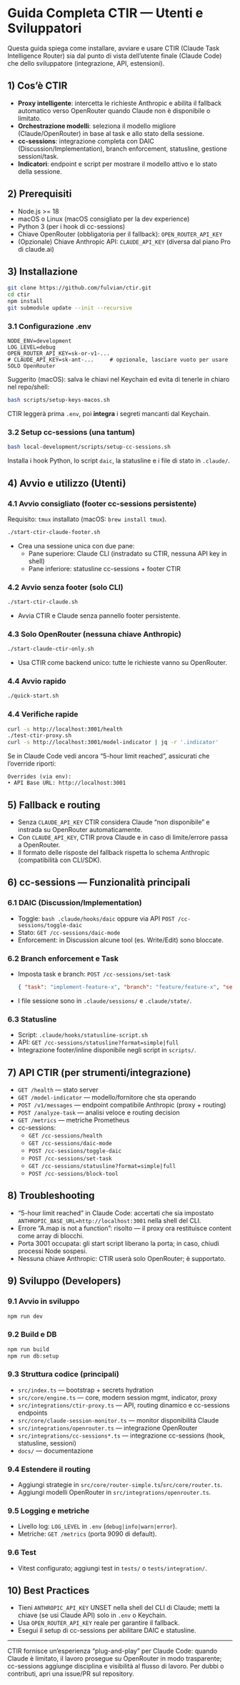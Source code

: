 # Guida Completa CTIR — Utenti e Sviluppatori

Questa guida spiega come installare, avviare e usare CTIR (Claude Task Intelligence Router) sia dal punto di vista dell’utente finale (Claude Code) che dello sviluppatore (integrazione, API, estensioni).

## 1) Cos’è CTIR
- **Proxy intelligente**: intercetta le richieste Anthropic e abilita il fallback automatico verso OpenRouter quando Claude non è disponibile o limitato.
- **Orchestrazione modelli**: seleziona il modello migliore (Claude/OpenRouter) in base al task e allo stato della sessione.
- **cc-sessions**: integrazione completa con DAIC (Discussion/Implementation), branch enforcement, statusline, gestione sessioni/task.
- **Indicatori**: endpoint e script per mostrare il modello attivo e lo stato della sessione.

## 2) Prerequisiti
- Node.js >= 18
- macOS o Linux (macOS consigliato per la dev experience)
- Python 3 (per i hook di cc-sessions)
- Chiave OpenRouter (obbligatoria per il fallback): `OPEN_ROUTER_API_KEY`
- (Opzionale) Chiave Anthropic API: `CLAUDE_API_KEY` (diversa dal piano Pro di claude.ai)

## 3) Installazione
```bash
git clone https://github.com/fulvian/ctir.git
cd ctir
npm install
git submodule update --init --recursive
```

### 3.1 Configurazione .env
```env
NODE_ENV=development
LOG_LEVEL=debug
OPEN_ROUTER_API_KEY=sk-or-v1-...
# CLAUDE_API_KEY=sk-ant-...     # opzionale, lasciare vuoto per usare SOLO OpenRouter
```

Suggerito (macOS): salva le chiavi nel Keychain ed evita di tenerle in chiaro nel repo/shell:
```bash
bash scripts/setup-keys-macos.sh
```
CTIR leggerà prima `.env`, poi **integra** i segreti mancanti dal Keychain.

### 3.2 Setup cc-sessions (una tantum)
```bash
bash local-development/scripts/setup-cc-sessions.sh
```
Installa i hook Python, lo script `daic`, la statusline e i file di stato in `.claude/`.

## 4) Avvio e utilizzo (Utenti)

### 4.1 Avvio consigliato (footer cc-sessions persistente)
Requisito: `tmux` installato (macOS: `brew install tmux`).
```bash
./start-ctir-claude-footer.sh
```
- Crea una sessione unica con due pane:
  - Pane superiore: Claude CLI (instradato su CTIR, nessuna API key in shell)
  - Pane inferiore: statusline cc-sessions + footer CTIR

### 4.2 Avvio senza footer (solo CLI)
```bash
./start-ctir-claude.sh
```
- Avvia CTIR e Claude senza pannello footer persistente.

### 4.3 Solo OpenRouter (nessuna chiave Anthropic)
```bash
./start-claude-ctir-only.sh
```
- Usa CTIR come backend unico: tutte le richieste vanno su OpenRouter.

### 4.4 Avvio rapido
```bash
./quick-start.sh
```

### 4.4 Verifiche rapide
```bash
curl -s http://localhost:3001/health
./test-ctir-proxy.sh
curl -s http://localhost:3001/model-indicator | jq -r '.indicator'
```

Se in Claude Code vedi ancora “5-hour limit reached”, assicurati che l’override riporti:
```
Overrides (via env):
• API Base URL: http://localhost:3001
```

## 5) Fallback e routing
- Senza `CLAUDE_API_KEY` CTIR considera Claude “non disponibile” e instrada su OpenRouter automaticamente.
- Con `CLAUDE_API_KEY`, CTIR prova Claude e in caso di limite/errore passa a OpenRouter.
- Il formato delle risposte del fallback rispetta lo schema Anthropic (compatibilità con CLI/SDK).

## 6) cc-sessions — Funzionalità principali

### 6.1 DAIC (Discussion/Implementation)
- Toggle: `bash .claude/hooks/daic` oppure via API `POST /cc-sessions/toggle-daic`
- Stato: `GET /cc-sessions/daic-mode`
- Enforcement: in Discussion alcune tool (es. Write/Edit) sono bloccate.

### 6.2 Branch enforcement e Task
- Imposta task e branch: `POST /cc-sessions/set-task`
  ```json
  { "task": "implement-feature-x", "branch": "feature/feature-x", "services": [] }
  ```
- I file sessione sono in `.claude/sessions/` e `.claude/state/`.

### 6.3 Statusline
- Script: `.claude/hooks/statusline-script.sh`
- API: `GET /cc-sessions/statusline?format=simple|full`
- Integrazione footer/inline disponibile negli script in `scripts/`.

## 7) API CTIR (per strumenti/integrazione)
- `GET /health` — stato server
- `GET /model-indicator` — modello/fornitore che sta operando
- `POST /v1/messages` — endpoint compatibile Anthropic (proxy + routing)
- `POST /analyze-task` — analisi veloce e routing decision
- `GET /metrics` — metriche Prometheus
- cc-sessions:
  - `GET /cc-sessions/health`
  - `GET /cc-sessions/daic-mode`
  - `POST /cc-sessions/toggle-daic`
  - `POST /cc-sessions/set-task`
  - `GET /cc-sessions/statusline?format=simple|full`
  - `POST /cc-sessions/block-tool`

## 8) Troubleshooting
- “5-hour limit reached” in Claude Code: accertati che sia impostato `ANTHROPIC_BASE_URL=http://localhost:3001` nella shell del CLI.
- Errore “A.map is not a function”: risolto — il proxy ora restituisce content come array di blocchi.
- Porta 3001 occupata: gli start script liberano la porta; in caso, chiudi processi Node sospesi.
- Nessuna chiave Anthropic: CTIR userà solo OpenRouter; è supportato.

## 9) Sviluppo (Developers)
### 9.1 Avvio in sviluppo
```bash
npm run dev
```

### 9.2 Build e DB
```bash
npm run build
npm run db:setup
```

### 9.3 Struttura codice (principali)
- `src/index.ts` — bootstrap + secrets hydration
- `src/core/engine.ts` — core, modern session mgmt, indicator, proxy
- `src/integrations/ctir-proxy.ts` — API, routing dinamico e cc-sessions endpoints
- `src/core/claude-session-monitor.ts` — monitor disponibilità Claude
- `src/integrations/openrouter.ts` — integrazione OpenRouter
- `src/integrations/cc-sessions*.ts` — integrazione cc-sessions (hook, statusline, sessioni)
- `docs/` — documentazione

### 9.4 Estendere il routing
- Aggiungi strategie in `src/core/router-simple.ts`/`src/core/router.ts`.
- Aggiungi modelli OpenRouter in `src/integrations/openrouter.ts`.

### 9.5 Logging e metriche
- Livello log: `LOG_LEVEL` in `.env` (`debug|info|warn|error`).
- Metriche: `GET /metrics` (porta 9090 di default).

### 9.6 Test
- Vitest configurato; aggiungi test in `tests/` o `tests/integration/`.

## 10) Best Practices
- Tieni `ANTHROPIC_API_KEY` UNSET nella shell del CLI di Claude; metti la chiave (se usi Claude API) solo in `.env` o Keychain.
- Usa `OPEN_ROUTER_API_KEY` reale per garantire il fallback.
- Esegui il setup di cc-sessions per abilitare DAIC e statusline.

---

CTIR fornisce un’esperienza “plug-and-play” per Claude Code: quando Claude è limitato, il lavoro prosegue su OpenRouter in modo trasparente; cc-sessions aggiunge disciplina e visibilità al flusso di lavoro. Per dubbi o contributi, apri una issue/PR sul repository.
